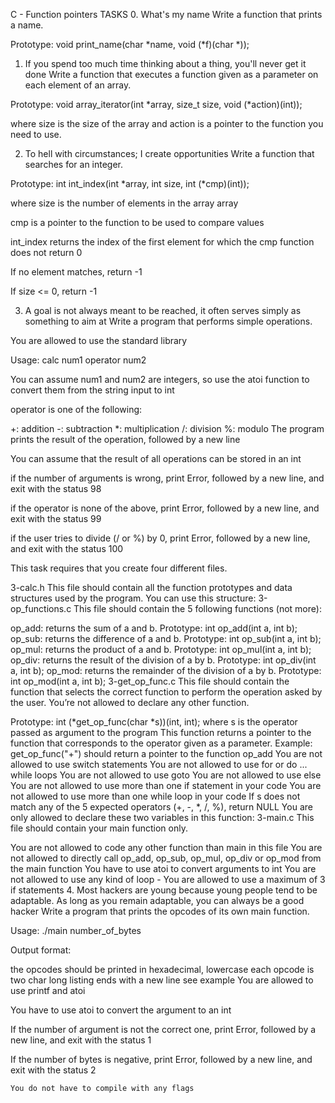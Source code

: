 C - Function pointers
TASKS
0. What's my name
Write a function that prints a name.

Prototype: void print_name(char *name, void (*f)(char *));

1. If you spend too much time thinking about a thing, you'll never get it done
Write a function that executes a function given as a parameter on each element of an array.

Prototype: void array_iterator(int *array, size_t size, void (*action)(int));

where size is the size of the array and action is a pointer to the function you need to use.

2. To hell with circumstances; I create opportunities
Write a function that searches for an integer.

Prototype: int int_index(int *array, int size, int (*cmp)(int));

where size is the number of elements in the array array

cmp is a pointer to the function to be used to compare values

int_index returns the index of the first element for which the cmp function does not return 0

If no element matches, return -1

If size <= 0, return -1

3. A goal is not always meant to be reached, it often serves simply as something to aim at
Write a program that performs simple operations.

You are allowed to use the standard library

Usage: calc num1 operator num2

You can assume num1 and num2 are integers, so use the atoi function to convert them from the string input to int

operator is one of the following:

+: addition
-: subtraction
*: multiplication
/: division
%: modulo
The program prints the result of the operation, followed by a new line

You can assume that the result of all operations can be stored in an int

if the number of arguments is wrong, print Error, followed by a new line, and exit with the status 98

if the operator is none of the above, print Error, followed by a new line, and exit with the status 99

if the user tries to divide (/ or %) by 0, print Error, followed by a new line, and exit with the status 100

This task requires that you create four different files.

3-calc.h
This file should contain all the function prototypes and data structures used by the program. You can use this structure:
3-op_functions.c
This file should contain the 5 following functions (not more):

op_add: returns the sum of a and b. Prototype: int op_add(int a, int b);
op_sub: returns the difference of a and b. Prototype: int op_sub(int a, int b);
op_mul: returns the product of a and b. Prototype: int op_mul(int a, int b);
op_div: returns the result of the division of a by b. Prototype: int op_div(int a, int b);
op_mod: returns the remainder of the division of a by b. Prototype: int op_mod(int a, int b);
3-get_op_func.c
This file should contain the function that selects the correct function to perform the operation asked by the user. You’re not allowed to declare any other function.

Prototype: int (*get_op_func(char *s))(int, int);
where s is the operator passed as argument to the program
This function returns a pointer to the function that corresponds to the operator given as a parameter. Example: get_op_func("+") should return a pointer to the function op_add
You are not allowed to use switch statements
You are not allowed to use for or do ... while loops
You are not allowed to use goto
You are not allowed to use else
You are not allowed to use more than one if statement in your code
You are not allowed to use more than one while loop in your code
If s does not match any of the 5 expected operators (+, -, *, /, %), return NULL
You are only allowed to declare these two variables in this function:
3-main.c
This file should contain your main function only.

You are not allowed to code any other function than main in this file
You are not allowed to directly call op_add, op_sub, op_mul, op_div or op_mod from the main function
You have to use atoi to convert arguments to int
You are not allowed to use any kind of loop -
You are allowed to use a maximum of 3 if statements
4. Most hackers are young because young people tend to be adaptable. As long as you remain adaptable, you can always be a good hacker
Write a program that prints the opcodes of its own main function.

Usage: ./main number_of_bytes

Output format:

the opcodes should be printed in hexadecimal, lowercase
each opcode is two char long
listing ends with a new line
see example
You are allowed to use printf and atoi

You have to use atoi to convert the argument to an int

If the number of argument is not the correct one, print Error, followed by a new line, and exit with the status 1

If the number of bytes is negative, print Error, followed by a new line, and exit with the status 2

	You do not have to compile with any flags
